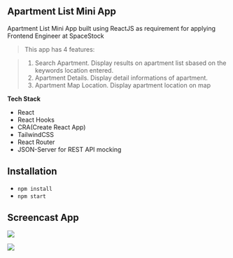 ## Apartment List Mini App

Apartment List Mini App built using ReactJS as requirement for applying Frontend Engineer at SpaceStock

>This app has 4 features:

>1. Search Apartment. Display results on apartment list sbased on the keywords location entered.
>2. Apartment Details. Display detail informations of apartment.
>3. Apartment Map Location. Display apartment location on map

**Tech Stack**

- React
- React Hooks
- CRA(Create React App)
- TailwindCSS
- React Router
- JSON-Server for REST API mocking

## Installation

- `npm install`
- `npm start`


## Screencast App
![](https://media.giphy.com/media/QsywKbxDION8rQfqQV/giphy.gif)

![](https://media.giphy.com/media/H4JETRS19fc9ZvF62s/giphy.gif)

